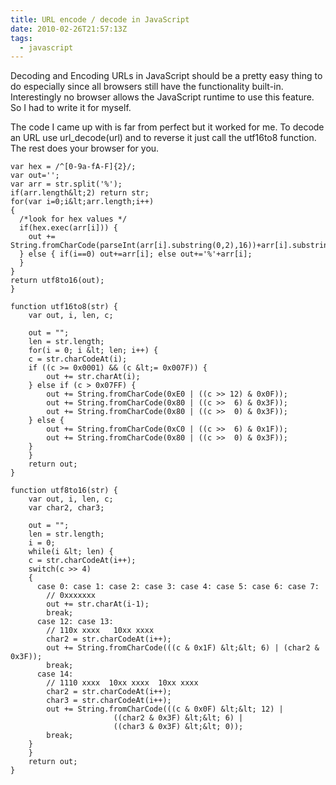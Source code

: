 ```yaml
---
title: URL encode / decode in JavaScript
date: 2010-02-26T21:57:13Z
tags:
  - javascript
---
```

Decoding and Encoding URLs in JavaScript should be a pretty easy thing to do especially since all browsers still have the functionality built-in. Interestingly no browser allows the JavaScript runtime to use this feature. So I had to write it for myself.

The code I came up with is far from perfect but it worked for me. To decode an URL use url_decode(url) and to reverse it just call the utf16to8 function. The rest does your browser for you.

```javascriptfunction url_decode(str){
var hex = /^[0-9a-fA-F]{2}/;
var out='';
var arr = str.split('%');
if(arr.length&lt;2) return str;
for(var i=0;i&lt;arr.length;i++)
{
  /*look for hex values */
  if(hex.exec(arr[i])) {
    out += String.fromCharCode(parseInt(arr[i].substring(0,2),16))+arr[i].substring(2,arr[i].length);
  } else { if(i==0) out+=arr[i]; else out+='%'+arr[i];
  }
}
return utf8to16(out);
}

function utf16to8(str) {
    var out, i, len, c;

    out = "";
    len = str.length;
    for(i = 0; i &lt; len; i++) {
	c = str.charCodeAt(i);
	if ((c >= 0x0001) && (c &lt;= 0x007F)) {
	    out += str.charAt(i);
	} else if (c > 0x07FF) {
	    out += String.fromCharCode(0xE0 | ((c >> 12) & 0x0F));
	    out += String.fromCharCode(0x80 | ((c >>  6) & 0x3F));
	    out += String.fromCharCode(0x80 | ((c >>  0) & 0x3F));
	} else {
	    out += String.fromCharCode(0xC0 | ((c >>  6) & 0x1F));
	    out += String.fromCharCode(0x80 | ((c >>  0) & 0x3F));
	}
    }
    return out;
}

function utf8to16(str) {
    var out, i, len, c;
    var char2, char3;

    out = "";
    len = str.length;
    i = 0;
    while(i &lt; len) {
	c = str.charCodeAt(i++);
	switch(c >> 4)
	{
	  case 0: case 1: case 2: case 3: case 4: case 5: case 6: case 7:
	    // 0xxxxxxx
	    out += str.charAt(i-1);
	    break;
	  case 12: case 13:
	    // 110x xxxx   10xx xxxx
	    char2 = str.charCodeAt(i++);
	    out += String.fromCharCode(((c & 0x1F) &lt;&lt; 6) | (char2 & 0x3F));
	    break;
	  case 14:
	    // 1110 xxxx  10xx xxxx  10xx xxxx
	    char2 = str.charCodeAt(i++);
	    char3 = str.charCodeAt(i++);
	    out += String.fromCharCode(((c & 0x0F) &lt;&lt; 12) |
					   ((char2 & 0x3F) &lt;&lt; 6) |
					   ((char3 & 0x3F) &lt;&lt; 0));
	    break;
	}
    }
    return out;
}
```
